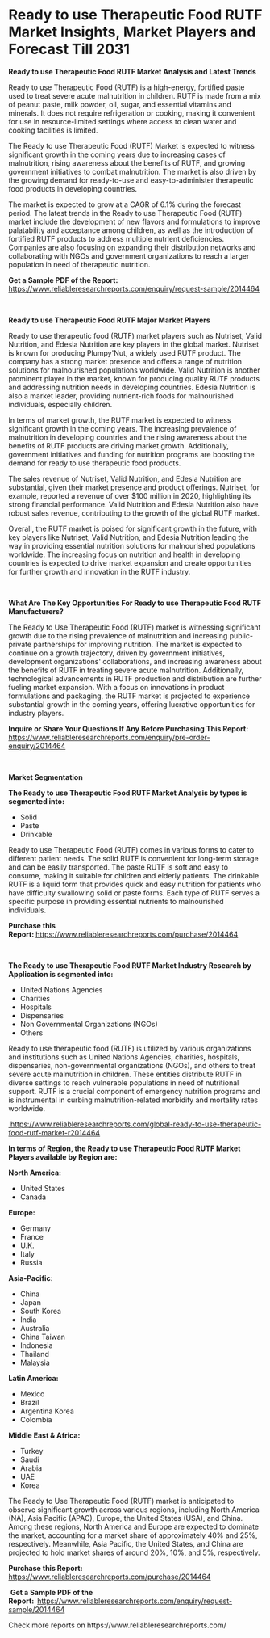 <p><h1>Ready to use Therapeutic Food RUTF Market Insights, Market Players and Forecast Till 2031</h1></p><p><strong>Ready to use Therapeutic Food RUTF Market Analysis and Latest Trends</strong></p>
<p><p>Ready to use Therapeutic Food (RUTF) is a high-energy, fortified paste used to treat severe acute malnutrition in children. RUTF is made from a mix of peanut paste, milk powder, oil, sugar, and essential vitamins and minerals. It does not require refrigeration or cooking, making it convenient for use in resource-limited settings where access to clean water and cooking facilities is limited.</p><p>The Ready to use Therapeutic Food (RUTF) Market is expected to witness significant growth in the coming years due to increasing cases of malnutrition, rising awareness about the benefits of RUTF, and growing government initiatives to combat malnutrition. The market is also driven by the growing demand for ready-to-use and easy-to-administer therapeutic food products in developing countries.</p><p>The market is expected to grow at a CAGR of 6.1% during the forecast period. The latest trends in the Ready to use Therapeutic Food (RUTF) market include the development of new flavors and formulations to improve palatability and acceptance among children, as well as the introduction of fortified RUTF products to address multiple nutrient deficiencies. Companies are also focusing on expanding their distribution networks and collaborating with NGOs and government organizations to reach a larger population in need of therapeutic nutrition.</p></p>
<p><strong>Get a Sample PDF of the Report:&nbsp;</strong> <a href="https://www.reliableresearchreports.com/enquiry/request-sample/2014464">https://www.reliableresearchreports.com/enquiry/request-sample/2014464</a></p>
<p>&nbsp;</p>
<p><strong>Ready to use Therapeutic Food RUTF Major Market Players</strong></p>
<p><p>Ready to use therapeutic food (RUTF) market players such as Nutriset, Valid Nutrition, and Edesia Nutrition are key players in the global market. Nutriset is known for producing Plumpy'Nut, a widely used RUTF product. The company has a strong market presence and offers a range of nutrition solutions for malnourished populations worldwide. Valid Nutrition is another prominent player in the market, known for producing quality RUTF products and addressing nutrition needs in developing countries. Edesia Nutrition is also a market leader, providing nutrient-rich foods for malnourished individuals, especially children.</p><p>In terms of market growth, the RUTF market is expected to witness significant growth in the coming years. The increasing prevalence of malnutrition in developing countries and the rising awareness about the benefits of RUTF products are driving market growth. Additionally, government initiatives and funding for nutrition programs are boosting the demand for ready to use therapeutic food products.</p><p>The sales revenue of Nutriset, Valid Nutrition, and Edesia Nutrition are substantial, given their market presence and product offerings. Nutriset, for example, reported a revenue of over $100 million in 2020, highlighting its strong financial performance. Valid Nutrition and Edesia Nutrition also have robust sales revenue, contributing to the growth of the global RUTF market.</p><p>Overall, the RUTF market is poised for significant growth in the future, with key players like Nutriset, Valid Nutrition, and Edesia Nutrition leading the way in providing essential nutrition solutions for malnourished populations worldwide. The increasing focus on nutrition and health in developing countries is expected to drive market expansion and create opportunities for further growth and innovation in the RUTF industry.</p></p>
<p>&nbsp;</p>
<p><strong>What Are The Key Opportunities For Ready to use Therapeutic Food RUTF Manufacturers?</strong></p>
<p><p>The Ready to Use Therapeutic Food (RUTF) market is witnessing significant growth due to the rising prevalence of malnutrition and increasing public-private partnerships for improving nutrition. The market is expected to continue on a growth trajectory, driven by government initiatives, development organizations' collaborations, and increasing awareness about the benefits of RUTF in treating severe acute malnutrition. Additionally, technological advancements in RUTF production and distribution are further fueling market expansion. With a focus on innovations in product formulations and packaging, the RUTF market is projected to experience substantial growth in the coming years, offering lucrative opportunities for industry players.</p></p>
<p><strong>Inquire or Share Your Questions If Any Before Purchasing This Report:</strong> <a href="https://www.reliableresearchreports.com/enquiry/pre-order-enquiry/2014464">https://www.reliableresearchreports.com/enquiry/pre-order-enquiry/2014464</a></p>
<p>&nbsp;</p>
<p><strong>Market Segmentation</strong></p>
<p><strong>The Ready to use Therapeutic Food RUTF Market Analysis by types is segmented into:</strong></p>
<p><ul><li>Solid</li><li>Paste</li><li>Drinkable</li></ul></p>
<p><p>Ready to use Therapeutic Food (RUTF) comes in various forms to cater to different patient needs. The solid RUTF is convenient for long-term storage and can be easily transported. The paste RUTF is soft and easy to consume, making it suitable for children and elderly patients. The drinkable RUTF is a liquid form that provides quick and easy nutrition for patients who have difficulty swallowing solid or paste forms. Each type of RUTF serves a specific purpose in providing essential nutrients to malnourished individuals.</p></p>
<p><strong>Purchase this Report:&nbsp;</strong><a href="https://www.reliableresearchreports.com/purchase/2014464">https://www.reliableresearchreports.com/purchase/2014464</a></p>
<p>&nbsp;</p>
<p><strong>The Ready to use Therapeutic Food RUTF Market Industry Research by Application is segmented into:</strong></p>
<p><ul><li>United Nations Agencies</li><li>Charities</li><li>Hospitals</li><li>Dispensaries</li><li>Non Governmental Organizations (NGOs)</li><li>Others</li></ul></p>
<p><p>Ready to use therapeutic food (RUTF) is utilized by various organizations and institutions such as United Nations Agencies, charities, hospitals, dispensaries, non-governmental organizations (NGOs), and others to treat severe acute malnutrition in children. These entities distribute RUTF in diverse settings to reach vulnerable populations in need of nutritional support. RUTF is a crucial component of emergency nutrition programs and is instrumental in curbing malnutrition-related morbidity and mortality rates worldwide.</p></p>
<p><a href="https://www.reliableresearchreports.com/global-ready-to-use-therapeutic-food-rutf-market-r2014464">&nbsp;https://www.reliableresearchreports.com/global-ready-to-use-therapeutic-food-rutf-market-r2014464</a></p>
<p><strong>In terms of Region, the Ready to use Therapeutic Food RUTF Market Players available by Region are:</strong></p>
<p>
    <p> <strong> North America: </strong>
        <ul>
            <li>United States</li>
            <li>Canada</li>
        </ul>
        </p> 
    <p> <strong> Europe: </strong>
        <ul>
            <li>Germany</li>
            <li>France</li>
            <li>U.K.</li>
            <li>Italy</li>
            <li>Russia</li>
        </ul>
        </p> 
    <p> <strong> Asia-Pacific: </strong>
        <ul>
            <li>China</li>
            <li>Japan</li>
            <li>South Korea</li>
            <li>India</li>
            <li>Australia</li>
            <li>China Taiwan</li>
            <li>Indonesia</li>
            <li>Thailand</li>
            <li>Malaysia</li>
        </ul>
        </p> 
    <p> <strong> Latin America: </strong>
        <ul>
            <li>Mexico</li>
            <li>Brazil</li>
            <li>Argentina Korea</li>
            <li>Colombia</li>
        </ul>
        </p> 
    <p> <strong> Middle East & Africa: </strong>
        <ul>
            <li>Turkey</li>
            <li>Saudi</li>
            <li>Arabia</li>
            <li>UAE</li>
            <li>Korea</li>
        </ul>
    </p>
    </p>
<p><p>The Ready to Use Therapeutic Food (RUTF) market is anticipated to observe significant growth across various regions, including North America (NA), Asia Pacific (APAC), Europe, the United States (USA), and China. Among these regions, North America and Europe are expected to dominate the market, accounting for a market share of approximately 40% and 25%, respectively. Meanwhile, Asia Pacific, the United States, and China are projected to hold market shares of around 20%, 10%, and 5%, respectively.</p></p>
<p><strong>Purchase this Report: </strong><a href="https://www.reliableresearchreports.com/purchase/2014464">https://www.reliableresearchreports.com/purchase/2014464</a></p>
<p>&nbsp;<strong>Get a Sample PDF of the Report:&nbsp;&nbsp;</strong><a href="https://www.reliableresearchreports.com/enquiry/request-sample/2014464">https://www.reliableresearchreports.com/enquiry/request-sample/2014464</a></p>
<p><strong></strong></p>
<p>Check more reports on https://www.reliableresearchreports.com/</p>